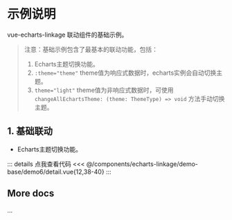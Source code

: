 <script setup>
import LinkageDemo6 from '@/components/echarts-linkage/demo-base/demo6/index.vue';
</script>

# 示例说明

vue-echarts-linkage 联动组件的基础示例。

> 注意：基础示例包含了最基本的联动功能，包括：
> 1. Echarts主题切换功能。
> 2. `:theme="theme"` theme值为响应式数据时，echarts实例会自动切换主题。
> 3. `theme="light"` theme值为非响应式数据时，可使用 `changeAllEchartsTheme: (theme: ThemeType) => void` 方法手动切换主题。

## 1. 基础联动

* Echarts主题切换功能。

<LinkageDemo6 />

::: details 点我查看代码
<<< @/components/echarts-linkage/demo-base/demo6/detail.vue{12,38-40}
:::

## More docs

...


